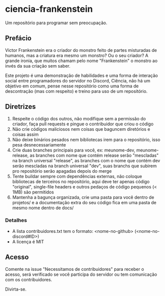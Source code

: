 # ciencia-frankenstein
Um repositório para programar sem preocupação.

## Prefácio
Victor Frankenstein era o criador do monstro feito de partes misturadas de humanos, mas a criatura era mesmo um monstro? Ou o seu criador? A grande ironia, que muitos chamam pelo nome "Frankenstein" o monstro ao invés da sua criação sem saber.

Este projeto é uma demonstração de habilidades e uma forma de interação social entre programadores do servidor no Discord, Ciência, não há um objetivo em comum, pense nesse repositório como uma forma de descontração (mas com respeito) e treino para uso de um repositório.

## Diretrizes
1. Respeite o código dos outros, não modifique sem a permissão do criador, faça pull requests e pingue o contribuidor que criou o código
1. Não crie códigos maliciosos nem coisas que baguncem diretórios e coisas assim
1. Não deixe binários pesados nem bibliotecas irem para o repositório, isso pesa desnecessariamente
1. Crie duas branches principais para você, ex: meunome-dev, meunome-release, as branches com nome que contém release serão "mescladas" na branch universal "release", as branches com o nome que contém dev serão mescladas na branch universal "dev", suas branchs que subirem pro repositório serão apagadas depois do merge
1. Tente buildar sempre com dependências externas, não coloque bibliotecas de terceiros no repositório, aqui deve ter apenas código "original", single-file headers e outros pedaços de código pequenos (< 1MB) são permitidos
1. Mantenha a bagunça organizada, crie uma pasta para você dentro de projetos/ e a documentação extra do seu código fica em uma pasta de mesmo nome dentro de docs/
### Detalhes
- A lista contribuidores.txt tem o formato: &lt;nome-no-github&gt; (&lt;nome-no-discord#ID&gt;)
- A licença é MIT

## Acesso
Comente na issue "Necessitamos de contribuidores" para receber o acesso, será verificado se você participa do servidor ou tem comunicação com os contribuidores.

Divirta-se.

